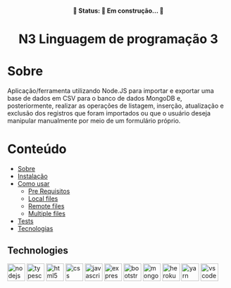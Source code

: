 <h4 align="center"> 
	🚧  Status: 🚀 Em construção...  🚧
</h4>

<h1 align="center">N3 Linguagem de programação 3</h1>

Sobre
=================
<p>Aplicação/ferramenta utilizando Node.JS para importar e exportar uma base de dados em CSV para o banco de dados MongoDB
e, posteriormente, realizar as operações de listagem, inserção, atualização e exclusão dos
registros que foram importados ou que o usuário deseja manipular manualmente por meio de
um formulário próprio.</p>

Conteúdo
=================
<!--ts-->
   * [Sobre](#Sobre)
   * [Instalação](#instalacao)
   * [Como usar](#como-usar)
      * [Pre Requisitos](#pre-requisitos)
      * [Local files](#local-files)
      * [Remote files](#remote-files)
      * [Multiple files](#multiple-files)
   * [Tests](#testes)
   * [Tecnologias](#tecnologias)
<!--te-->

## Technologies
<img src="https://cdn.jsdelivr.net/gh/devicons/devicon/icons/nodejs/nodejs-original.svg" alt="nodejs" width="40" height="40" style="max-width:100%;"></img>
<img src="https://cdn.jsdelivr.net/gh/devicons/devicon/icons/typescript/typescript-original.svg" alt="typescript" width="40" height="40" style="max-width:100%;"></img>
<img src="https://cdn.jsdelivr.net/gh/devicons/devicon/icons/html5/html5-original.svg" alt="html5" width="40" height="40" style="max-width:100%;"></img>
<img src="https://cdn.jsdelivr.net/gh/devicons/devicon/icons/css3/css3-original.svg" alt="css" width="40" height="40" style="max-width:100%;"></img>
<img src="https://cdn.jsdelivr.net/gh/devicons/devicon/icons/javascript/javascript-original.svg" alt="javascript" width="40" height="40" style="max-width:100%;"></img>
<img src="https://cdn.jsdelivr.net/gh/devicons/devicon/icons/express/express-original.svg" alt="express" width="40" height="40" style="max-width:100%;"></img>
<img src="https://cdn.jsdelivr.net/gh/devicons/devicon/icons/bootstrap/bootstrap-plain.svg" alt="bootstrap" width="40" height="40" style="max-width:100%;"></img>
<img src="https://cdn.jsdelivr.net/gh/devicons/devicon/icons/mongodb/mongodb-original.svg" alt="mongodb" width="40" height="40" style="max-width:100%;"></img>
<img src="https://cdn.jsdelivr.net/gh/devicons/devicon/icons/heroku/heroku-original.svg" alt="heroku" width="40" height="40" style="max-width:100%;"></img>
<img src="https://cdn.jsdelivr.net/gh/devicons/devicon/icons/yarn/yarn-original.svg" alt="yarn" width="40" height="40" style="max-width:100%;"></img>
<img src="https://cdn.jsdelivr.net/gh/devicons/devicon/icons/vscode/vscode-original.svg" alt="vscode" width="40" height="40" style="max-width:100%;"></img>


